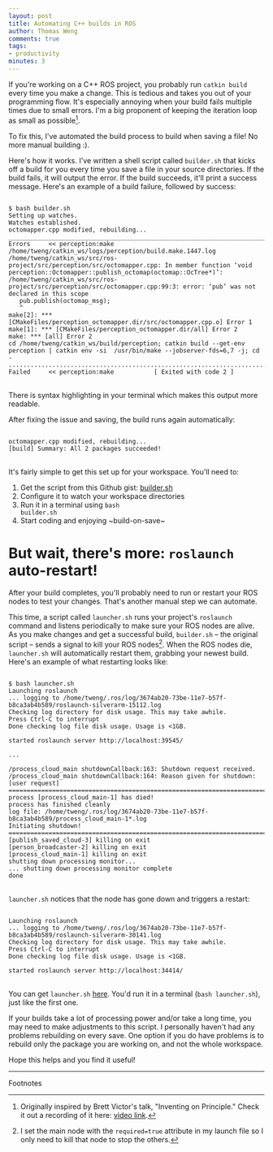 ```yaml
---
layout: post
title: Automating C++ builds in ROS
author: Thomas Weng
comments: true
tags:
- productivity
minutes: 3
---
```


If you're working on a C++ ROS project, you probably run <code class="text">catkin build</code> every time you make a change. This is tedious and takes you out of your programming flow. It's especially annoying when your build fails multiple times due to small errors. I'm a big proponent of keeping the iteration loop as small as possible[^1].

To fix this, I've automated the build process to build when saving a file! No more manual building :).

Here's how it works. I've written a shell script called <code class="text">builder.sh</code> that kicks off a build for you every time you save a file in your source directories. If the build fails, it will output the error. If the build succeeds, it'll print a success message. Here's an example of a build failure, followed by success:

<pre class="highlight">
<code>
$ bash builder.sh
Setting up watches.
Watches established.
octomapper.cpp modified, rebuilding...
_______________________________________________________________________________
Errors     << perception:make /home/tweng/catkin_ws/logs/perception/build.make.1447.log
/home/tweng/catkin_ws/src/ros-project/src/perception/src/octomapper.cpp: In member function ‘void perception::Octomapper::publish_octomap(octomap::OcTree*)’:
/home/tweng/catkin_ws/src/ros-project/src/perception/src/octomapper.cpp:99:3: error: ‘pub’ was not declared in this scope
   pub.publish(octomap_msg);
   ^
make[2]: *** [CMakeFiles/perception_octomapper.dir/src/octomapper.cpp.o] Error 1
make[1]: *** [CMakeFiles/perception_octomapper.dir/all] Error 2
make: *** [all] Error 2
cd /home/tweng/catkin_ws/build/perception; catkin build --get-env perception | catkin env -si  /usr/bin/make --jobserver-fds=6,7 -j; cd -
...............................................................................
Failed     << perception:make           [ Exited with code 2 ]                 
</code>
</pre>
There is syntax highlighting in your terminal which makes this output more readable.

After fixing the issue and saving, the build runs again automatically:
<pre class="highlight">
<code>
octomapper.cpp modified, rebuilding...
[build] Summary: All 2 packages succeeded!
</code>
</pre>

It's fairly simple to get this set up for your workspace. You'll need to:
1. Get the script from this Github gist: [builder.sh](https://gist.github.com/thomasweng15/db12693f957ecafb6eed3bb011db37a3#file-builder-sh)
2. Configure it to watch your workspace directories
3. Run it in a terminal using <code class="text">bash builder.sh</code>
4. Start coding and enjoying ~build-on-save~

# But wait, there's more: <code class="text">roslaunch</code> auto-restart!

After your build completes, you'll probably need to run or restart your ROS nodes to test your changes. That's another manual step we can automate.

This time, a script called <code class="text">launcher.sh</code> runs your project's <code class="text">roslaunch</code> command and listens periodically to make sure your ROS nodes are alive. As you make changes and get a successful build, <code class="text">builder.sh</code> – the original script – sends a signal to kill your ROS nodes[^2]. When the ROS nodes die, <code class="text">launcher.sh</code> will automatically restart them, grabbing your newest build. Here's an example of what restarting looks like:

<pre class="highlight">
<code>
$ bash launcher.sh
Launching roslaunch
... logging to /home/tweng/.ros/log/3674ab20-73be-11e7-b57f-b8ca3ab4b589/roslaunch-silverarm-15112.log
Checking log directory for disk usage. This may take awhile.
Press Ctrl-C to interrupt
Done checking log file disk usage. Usage is <1GB.

started roslaunch server http://localhost:39545/

...

/process_cloud_main shutdownCallback:163: Shutdown request received.
/process_cloud_main shutdownCallback:164: Reason given for shutdown: [user request]
================================================================================REQUIRED process [process_cloud_main-1] has died!
process has finished cleanly
log file: /home/tweng/.ros/log/3674ab20-73be-11e7-b57f-b8ca3ab4b589/process_cloud_main-1*.log
Initiating shutdown!
================================================================================
[publish_saved_cloud-3] killing on exit
[person_broadcaster-2] killing on exit
[process_cloud_main-1] killing on exit
shutting down processing monitor...
... shutting down processing monitor complete
done
</code>
</pre>

<code class="text">launcher.sh</code> notices that the node has gone down and triggers a restart:

<pre class="highlight">
<code>
Launching roslaunch
... logging to /home/tweng/.ros/log/3674ab20-73be-11e7-b57f-b8ca3ab4b589/roslaunch-silverarm-30141.log
Checking log directory for disk usage. This may take awhile.
Press Ctrl-C to interrupt
Done checking log file disk usage. Usage is <1GB.

started roslaunch server http://localhost:34414/
</code>
</pre>

You can get <code class="text">launcher.sh</code> [here](https://gist.github.com/thomasweng15/db12693f957ecafb6eed3bb011db37a3#file-launcher-sh). You'd run it in a terminal (<code class="text">bash launcher.sh</code>), just like the first one.

If your builds take a lot of processing power and/or take a long time, you may need to make adjustments to this script. I personally haven't had any problems rebuilding on every save. One option if you do have problems is to rebuild only the package you are working on, and not the whole workspace.

Hope this helps and you find it useful!

---
Footnotes

[^1]: Originally inspired by Brett Victor's talk, "Inventing on Principle." Check it out a recording of it here: [video link](https://vimeo.com/36579366).

[^2]: I set the main node with the <code class="text">required=true</code> attribute in my launch file so I only need to kill that node to stop the others.
